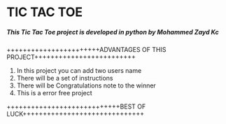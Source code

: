 
# **TIC TAC TOE** #
##### This Tic Tac Toe project is developed in python by Mohammed Zayd Kc #####


+++++++++++++++++++++++ADVANTAGES OF THIS PROJECT+++++++++++++++++++++++++


1. In this project you can add two users name 
2. There will be a set of instructions 
3. There will be Congratulations note to the winner
4. This is a error free project




++++++++++++++++++++++++++++BEST OF LUCK++++++++++++++++++++++++++++++


